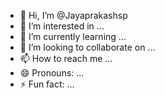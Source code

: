 - 👋 Hi, I’m @Jayaprakashsp
- 👀 I’m interested in ...
- 🌱 I’m currently learning ...
- 💞️ I’m looking to collaborate on ...
- 📫 How to reach me ...
- 😄 Pronouns: ...
- ⚡ Fun fact: ...

<!---
Jayaprakashsp/Jayaprakashsp is a ✨ special ✨ repository because its `README.md` (this file) appears on your GitHub profile.
You can click the Preview link to take a look at your changes.
--->
